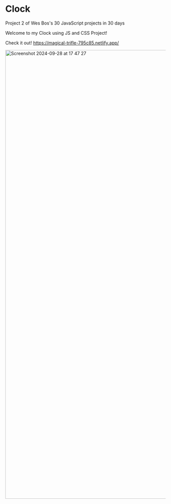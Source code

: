 # Clock

Project 2 of Wes Bos's 30 JavaScript projects in 30 days

Welcome to my Clock using JS and CSS Project!

Check it out! https://magical-trifle-795c85.netlify.app/


<img width="1406" alt="Screenshot 2024-09-28 at 17 47 27" src="https://github.com/user-attachments/assets/34449ea4-0e1a-4e89-9add-12b72ef12f0d">

